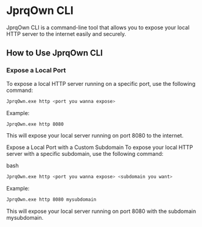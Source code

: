 # JprqOwn CLI

JprqOwn CLI is a command-line tool that allows you to expose your local HTTP server to the internet easily and securely.

## How to Use JprqOwn CLI

### Expose a Local Port

To expose a local HTTP server running on a specific port, use the following command:

```bash
JprqOwn.exe http <port you wanna expose>
```
Example:
```bash
JprqOwn.exe http 8080
```
This will expose your local server running on port 8080 to the internet.

Expose a Local Port with a Custom Subdomain
To expose your local HTTP server with a specific subdomain, use the following command:

bash
```bash
JprqOwn.exe http <port you wanna expose> <subdomain you want>
```
Example:
```bash
JprqOwn.exe http 8080 mysubdomain
```
This will expose your local server running on port 8080 with the subdomain mysubdomain.

